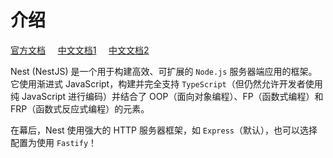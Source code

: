 # 介绍

[官方文档](https://docs.nestjs.com/) &nbsp;&nbsp;&nbsp;
[中文文档1](https://nestjs.bootcss.com/) &nbsp;&nbsp;&nbsp;
[中文文档2](https://nest.nodejs.cn/) 


Nest (NestJS) 是一个用于构建高效、可扩展的 ``Node.js`` 服务器端应用的框架。它使用渐进式 JavaScript，构建并完全支持 ``TypeScript``（但仍然允许开发者使用纯 JavaScript 进行编码）并结合了 OOP（面向对象编程）、FP（函数式编程）和 FRP（函数式反应式编程）的元素。

在幕后，Nest 使用强大的 HTTP 服务器框架，如 ``Express``（默认），也可以选择配置为使用 ``Fastify``！